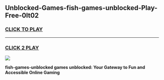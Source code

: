 
## Unblocked-Games-fish-games-unblocked-Play-Free-0lt02
<h3>
<a href="https://premium76.site?title=fish-games-unblocked&ref=21A">CLICK TO PLAY</a></h3>
<hr>

<h3>
<a href="https://premium76.site?title=fish-games-unblocked&ref=21A">CLICK 2 PLAY</a>
  
</h3>

<a href="https://premium76.site?title=fish-games-unblocked&ref=21A"><img src="https://clearcache.store/games.png"></a>


**fish-games-unblocked games unblocked: Your Gateway to Fun and Accessible Online Gaming**
